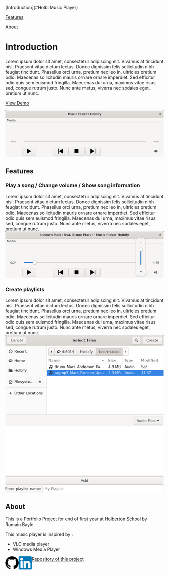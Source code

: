 [Introduction](#Holbi Music Player)

[Features](#features)

[About](#about)

# Introduction

Lorem ipsum dolor sit amet, consectetur adipiscing elit. Vivamus at tincidunt nisl. Praesent vitae dictum lectus. Donec dignissim felis sollicitudin nibh feugiat tincidunt. Phasellus orci urna, pretium nec leo in, ultricies pretium odio. Maecenas sollicitudin mauris ornare ornare imperdiet. Sed efficitur odio quis sem euismod fringilla. Maecenas dui urna, maximus vitae risus sed, congue rutrum justo. Nunc ante metus, viverra nec sodales eget, pretium ut nunc.

<a href="https://youtu.be/rlmdrxb_77I" target="_blank">View Demo</a>

<img class="fit-picture" src="screenshots/main_window_start.png" alt="Screenshot of the main window at start">

## Features

### Play a song / Change volume / Show song information
Lorem ipsum dolor sit amet, consectetur adipiscing elit. Vivamus at tincidunt nisl. Praesent vitae dictum lectus. Donec dignissim felis sollicitudin nibh feugiat tincidunt. Phasellus orci urna, pretium nec leo in, ultricies pretium odio. Maecenas sollicitudin mauris ornare ornare imperdiet. Sed efficitur odio quis sem euismod fringilla. Maecenas dui urna, maximus vitae risus sed, congue rutrum justo. Nunc ante metus, viverra nec sodales eget, pretium ut nunc.
<img class="fit-picture" src="screenshots/main_window_features.png" alt="Screenshot of the main window playing a song">

### Create playlists
Lorem ipsum dolor sit amet, consectetur adipiscing elit. Vivamus at tincidunt nisl. Praesent vitae dictum lectus. Donec dignissim felis sollicitudin nibh feugiat tincidunt. Phasellus orci urna, pretium nec leo in, ultricies pretium odio. Maecenas sollicitudin mauris ornare ornare imperdiet. Sed efficitur odio quis sem euismod fringilla. Maecenas dui urna, maximus vitae risus sed, congue rutrum justo. Nunc ante metus, viverra nec sodales eget, pretium ut nunc.
<img class="fit-picture" src="screenshots/create_playlist.png" alt="Screenshot of the create playlist window">


## About

This is a Portfolio Project for end of first year at [Holberton School](https://www.holbertonschool.fr/) by Romain Bayle.

This music player is inspired by :
- VLC media player
- Windows Media Player

<a href="https://github.com/rb5014"><img align="left" src="screenshots/github.svg" alt="Romain Bayle | Github" width="42px"/></a>
<a href="https://www.linkedin.com/in/romain-bayle-48a11a243"><img align="left" src="screenshots/linkedin.svg" alt="Romain Bayle | LinkedIn" width="42px"/></a>

[Repository of this project](https://github.com/rb5014/Holbify)